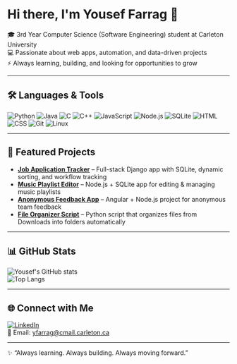 # Hi there, I'm Yousef Farrag 👋  

🎓 3rd Year Computer Science (Software Engineering) student at Carleton University  
💻 Passionate about web apps, automation, and data-driven projects  
⚡ Always learning, building, and looking for opportunities to grow  

---

## 🛠️ Languages & Tools  
![Python](https://img.shields.io/badge/-Python-3776AB?logo=python&logoColor=white&style=flat)
![Java](https://img.shields.io/badge/-Java-007396?logo=java&logoColor=white&style=flat)
![C](https://img.shields.io/badge/-C-00599C?logo=c&logoColor=white&style=flat)
![C++](https://img.shields.io/badge/-C++-00599C?logo=cplusplus&logoColor=white&style=flat)
![JavaScript](https://img.shields.io/badge/-JavaScript-F7DF1E?logo=javascript&logoColor=black&style=flat)
![Node.js](https://img.shields.io/badge/-Node.js-339933?logo=node.js&logoColor=white&style=flat)
![SQLite](https://img.shields.io/badge/-SQLite-003B57?logo=sqlite&logoColor=white&style=flat)
![HTML](https://img.shields.io/badge/-HTML-E34F26?logo=html5&logoColor=white&style=flat)
![CSS](https://img.shields.io/badge/-CSS-1572B6?logo=css3&logoColor=white&style=flat)
![Git](https://img.shields.io/badge/-Git-F05032?logo=git&logoColor=white&style=flat)
![Linux](https://img.shields.io/badge/-Linux-FCC624?logo=linux&logoColor=black&style=flat)

---

## 📌 Featured Projects  
- [**Job Application Tracker**](https://github.com/Yfarrag/Job-Application-Tracker) – Full-stack Django app with SQLite, dynamic sorting, and workflow tracking  
- [**Music Playlist Editor**](https://github.com/Yfarrag/COMP2406-Playlist) – Node.js + SQLite app for editing & managing music playlists  
- [**Anonymous Feedback App**](https://github.com/Yfarrag/Anon-Feedback) – Angular + Node.js project for anonymous team feedback  
- [**File Organizer Script**](https://github.com/Yfarrag/File-Organizer) – Python script that organizes files from Downloads into folders automatically  

---

## 📊 GitHub Stats  
![Yousef's GitHub stats](https://github-readme-stats.vercel.app/api?username=Yfarrag&show_icons=true&theme=tokyonight)  
![Top Langs](https://github-readme-stats.vercel.app/api/top-langs/?username=Yfarrag&layout=compact&theme=tokyonight)

---

## 🌐 Connect with Me  
[![LinkedIn](https://img.shields.io/badge/-LinkedIn-0077B5?logo=linkedin&logoColor=white&style=flat)](https://www.linkedin.com/in/yfarrag/)  
📧 Email: yfarrag@cmail.carleton.ca  

---
✨ “Always learning. Always building. Always moving forward.”  
